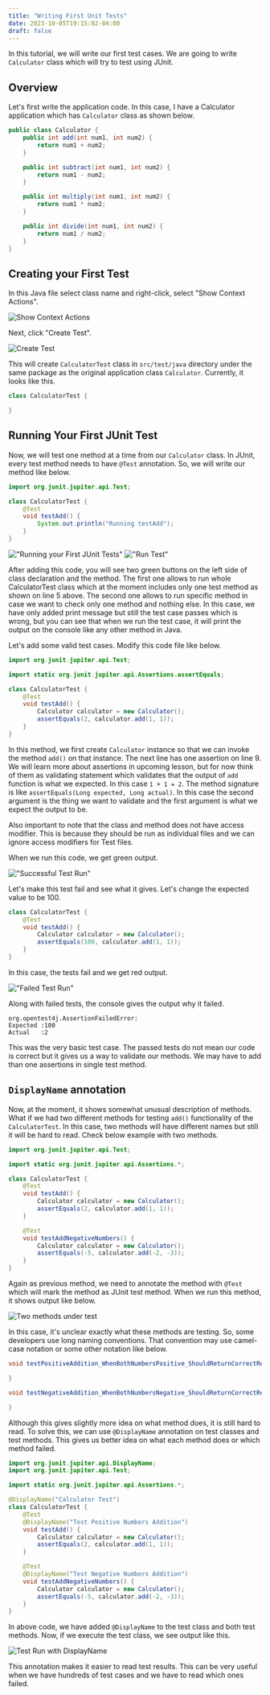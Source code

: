 ```yaml
---
title: "Writing First Unit Tests"
date: 2023-10-05T19:15:02-04:00
draft: false
---
```


In this tutorial, we will write our first test cases. We are going to write `Calculator` class which will try to test using JUnit.
<!--more-->

## Overview

Let's first write the application code. In this case, I have a Calculator application which has `Calculator` class as shown below.


```java
public class Calculator {
    public int add(int num1, int num2) {
        return num1 + num2;
    }

    public int subtract(int num1, int num2) {
        return num1 - num2;
    }

    public int multiply(int num1, int num2) {
        return num1 * num2;
    }

    public int divide(int num1, int num2) {
        return num1 / num2;
    }
}
```

## Creating your First Test

In this Java file select class name and right-click, select "Show Context Actions".

![Show Context Actions](show-context-actions.jpg "Test - Show Context Actions")

Next, click "Create Test".

![Create Test](create-test.jpg "Creating Test from Application class")

This will create `CalculatorTest` class in `src/test/java` directory under the same package as the original application class `Calculator`.
Currently, it looks like this.

```java
class CalculatorTest {

}
```

## Running Your First JUnit Test

Now, we will test one method at a time from our `Calculator` class. In JUnit, every test method needs to have `@Test` annotation. So, we will write our method like below.

```java
import org.junit.jupiter.api.Test;

class CalculatorTest {
    @Test
    void testAdd() {
        System.out.println("Running testAdd");
    }
}
```

!["Running your First JUnit Tests"](run-junit-test.png "Running JUnit Test from IntelliJ IDEA")
!["Run Test"](run-test.png)

After adding this code, you will see two green buttons on the left side of class declaration and the method. The first one allows to run whole CalculatorTest class which at the moment includes only one test method as shown on line 5 above. The second one allows to run specific method in case we want to check only one method and nothing else. In this case, we have only added print message but still the test case passes which is wrong, but you can see that when we run the test case, it will print the output on the console like any other method in Java.

Let's add some valid test cases. Modify this code file like below. 

```java
import org.junit.jupiter.api.Test;

import static org.junit.jupiter.api.Assertions.assertEquals;

class CalculatorTest {
    @Test
    void testAdd() {
        Calculator calculator = new Calculator();
        assertEquals(2, calculator.add(1, 1));
    }
}
```

In this method, we first create `Calculator` instance so that we can invoke the method `add()` on that instance. The next line has one assertion on line 9. We will learn more about assertions in upcoming lesson, but for now think of them as validating statement which validates that the output of `add` function is what we expected. In this case `1 + 1 = 2`. The method signature is like `assertEquals(Long expected, Long actual)`. In this case the second argument is the thing we want to validate and the first argument is what we expect the output to be.

Also important to note that the class and method does not have access modifier. This is because they should be run as individual files and we can ignore access modifiers for Test files.

When we run this code, we get green output. 

!["Successful Test Run"](test-run-successful.png "Test Run Success")

Let's make this test fail and see what it gives. Let's change the expected value to be 100.

```java
class CalculatorTest {
    @Test
    void testAdd() {
        Calculator calculator = new Calculator();
        assertEquals(100, calculator.add(1, 1));
    }
}
```

In this case, the tests fail and we get red output.

!["Failed Test Run"](test-run-failure.png "Test Run Failure")

Along with failed tests, the console gives the output why it failed.

```output{ lineNos=false }
org.opentest4j.AssertionFailedError: 
Expected :100
Actual   :2
```

This was the very basic test case. The passed tests do not mean our code is correct but it gives us a way to validate our methods. We may have to add than one assertions in single test method.

## `DisplayName` annotation

Now, at the moment, it shows somewhat unusual description of methods. What if we had two different methods for testing `add()` functionality of the `CalculatorTest`. In this case, two methods will have different names but still it will be hard to read. Check below example with two methods.

```java
import org.junit.jupiter.api.Test;

import static org.junit.jupiter.api.Assertions.*;

class CalculatorTest {
    @Test
    void testAdd() {
        Calculator calculator = new Calculator();
        assertEquals(2, calculator.add(1, 1));
    }

    @Test
    void testAddNegativeNumbers() {
        Calculator calculator = new Calculator();
        assertEquals(-5, calculator.add(-2, -3));
    }
}
```

Again as previous method, we need to annotate the method with `@Test` which will mark the method as JUnit test method. When we run this method, it shows output like below.

![Two methods under test](two-methods.JPG "JUnit Test Run for Two methods")

In this case, it's unclear exactly what these methods are testing. So, some developers use long naming conventions. That convention may use camel-case notation or some other notation like below.

```java
void testPositiveAddition_WhenBothNumbersPositive_ShouldReturnCorrectResult() {

}

void testNegativeAddition_WhenBothNumbersNegative_ShouldReturnCorrectResult() {

}
```

Although this gives slightly more idea on what method does, it is still hard to read. To solve this, we can use `@DisplayName` annotation on test classes and test methods. This gives us better idea on what each method does or which method failed.

```java
import org.junit.jupiter.api.DisplayName;
import org.junit.jupiter.api.Test;

import static org.junit.jupiter.api.Assertions.*;

@DisplayName("Calculator Test")
class CalculatorTest {
    @Test
    @DisplayName("Test Positive Numbers Addition")
    void testAdd() {
        Calculator calculator = new Calculator();
        assertEquals(2, calculator.add(1, 1));
    }

    @Test
    @DisplayName("Test Negative Numbers Addition")
    void testAddNegativeNumbers() {
        Calculator calculator = new Calculator();
        assertEquals(-5, calculator.add(-2, -3));
    }
}
```

In above code, we have added `@DisplayName` to the test class and both test methods. Now, if we execute the test class, we see output like this.

![Test Run with DisplayName](test-with-displayname.JPG "DisplayName annotation")

This annotation makes it easier to read test results. This can be very useful when we have hundreds of test cases and we have to read which ones failed.
